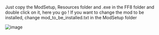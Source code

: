 Just copy the ModSetup, Resources folder and .exe in the FF8 folder and double click on it, here you go !
If you want to change the mod to be installed, change mod_to_be_installed.txt in the ModSetup folder

![image](https://github.com/HobbitDur/HobbitInstaller/assets/19329243/4a284d04-06d8-476a-bde9-438d9e40b765)
